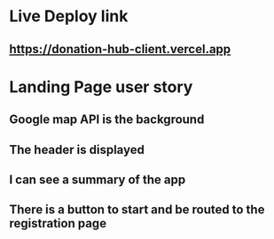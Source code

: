 # Live Deploy link
## https://donation-hub-client.vercel.app

# Landing Page user story


## Google map API is  the background
## The header is displayed
## I can see a summary of the app
## There is a button to start and be routed to the registration page